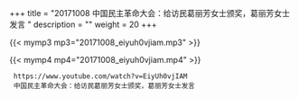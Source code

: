 +++
title = "20171008  中国民主革命大会：给访民葛丽芳女士颁奖，葛丽芳女士发言 "
description = ""
weight = 20
+++

{{< mymp3 mp3="20171008_eiyuh0vjiam.mp3" >}}

{{< mymp4 mp4="20171008_eiyuh0vjiam.mp4" >}}

     
     https://www.youtube.com/watch?v=EiyUh0vjIAM 
     中国民主革命大会：给访民葛丽芳女士颁奖，葛丽芳女士发言 

